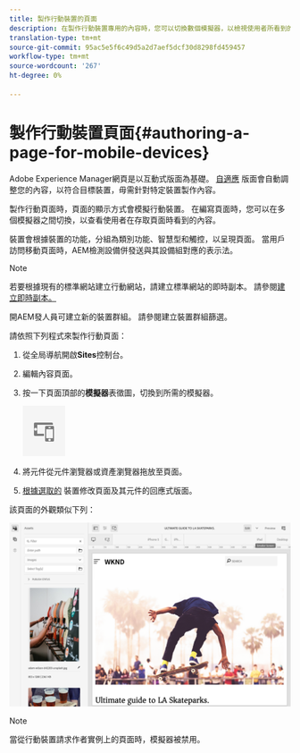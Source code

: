 ```yaml
---
title: 製作行動裝置的頁面
description: 在製作行動裝置專用的內容時，您可以切換數個模擬器，以檢視使用者所看到的內容
translation-type: tm+mt
source-git-commit: 95ac5e5f6c49d5a2d7aef5dcf30d8298fd459457
workflow-type: tm+mt
source-wordcount: '267'
ht-degree: 0%

---
```



# 製作行動裝置頁面{#authoring-a-page-for-mobile-devices}

Adobe Experience Manager網頁是以互動式版面為基礎。 [自適應](/help/sites-cloud/authoring/features/responsive-layout.md) 版面會自動調整您的內容，以符合目標裝置，毋需針對特定裝置製作內容。

製作行動頁面時，頁面的顯示方式會模擬行動裝置。 在編寫頁面時，您可以在多個模擬器之間切換，以查看使用者在存取頁面時看到的內容。

裝置會根據裝置的功能，分組為類別功能、智慧型和觸控，以呈現頁面。 當用戶訪問移動頁面時，AEM檢測設備併發送與其設備組對應的表示法。

>[!NOTE]
>
>若要根據現有的標準網站建立行動網站，請建立標準網站的即時副本。 請參閱[建立即時副本。](/help/sites-cloud/administering/msm/creating-live-copies.md)
>
>開AEM發人員可建立新的裝置群組。 請參閱建立裝置群組篩選。

<!--
>AEM developers can create new device groups. (See [Creating Device Group Filters](/help/sites-developing/groupfilters.md).)
-->

請依照下列程式來製作行動頁面：

1. 從全局導航開啟&#x200B;**Sites**&#x200B;控制台。
1. 編輯內容頁面。
1. 按一下頁面頂部的&#x200B;**模擬器**&#x200B;表徵圖，切換到所需的模擬器。

   ![模擬器圖示](/help/sites-cloud/authoring/assets/emulator.png)

1. 將元件從元件瀏覽器或資產瀏覽器拖放至頁面。
1. [根據選取的](/help/sites-cloud/authoring/features/responsive-layout.md) 裝置修改頁面及其元件的回應式版面。

該頁面的外觀類似下列：

![行動裝置範例](/help/sites-cloud/authoring/assets/mobile.png)

>[!NOTE]
>
>當從行動裝置請求作者實例上的頁面時，模擬器被禁用。
